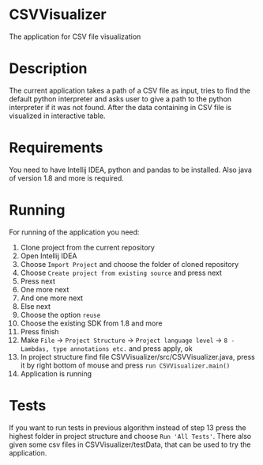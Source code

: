 # CSVVisualizer
The application for CSV file visualization

# Description
The current application takes a path of a CSV file as input, tries to find the default python interpreter and asks user to give a path to the python interpreter if it was not found. After the data containing in CSV file is visualized in interactive table.

# Requirements
You need to have Intellij IDEA, python and pandas to be installed. Also java of version 1.8 and more is required.

# Running
For running of the application you need:

1. Clone project from the current repository
2. Open Intellij IDEA
3. Choose `Import Project` and choose the folder of cloned repository
4. Choose `Create project from existing source` and press next
5. Press next
6. One more next
7. And one more next
8. Else next
9. Choose the option `reuse`
10. Choose the existing SDK from 1.8 and more
11. Press finish
12. Make `File` -> `Project Structure` -> `Project language level` -> `8 - Lambdas, type annotations etc.` and press apply, ok
13. In project structure find file CSVVisualizer/src/CSVVisualizer.java, press it by right bottom of mouse and press `run CSVVisualizer.main()`
14. Application is running

# Tests
If you want to run tests in previous algorithm instead of step 13 press the highest folder in project structure and choose `Run 'All Tests'`. There also given some csv files in CSVVisualizer/testData, that can be used to try the application.
